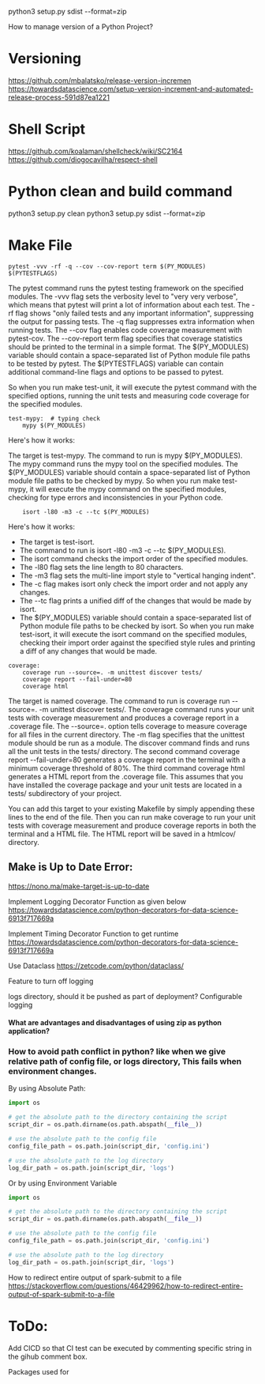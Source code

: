 python3 setup.py sdist --format=zip



How to manage version of a Python Project?
# Versioning
https://github.com/mbalatsko/release-version-incremen
https://towardsdatascience.com/setup-version-increment-and-automated-release-process-591d87ea1221

# Shell Script
https://github.com/koalaman/shellcheck/wiki/SC2164
https://github.com/diogocavilha/respect-shell


# Python clean and build command
python3 setup.py clean
python3 setup.py sdist --format=zip


# Make File

```pytest -vvv -rf -q --cov --cov-report term $(PY_MODULES) $(PYTESTFLAGS)```

The pytest command runs the pytest testing framework on the specified modules.
The -vvv flag sets the verbosity level to "very very verbose", which means that pytest will print a lot of information about each test.
The -rf flag shows "only failed tests and any important information", suppressing the output for passing tests.
The -q flag suppresses extra information when running tests.
The --cov flag enables code coverage measurement with pytest-cov.
The --cov-report term flag specifies that coverage statistics should be printed to the terminal in a simple format.
The $(PY_MODULES) variable should contain a space-separated list of Python module file paths to be tested by pytest.
The $(PYTESTFLAGS) variable can contain additional command-line flags and options to be passed to pytest.

So when you run make test-unit, it will execute the pytest command with the specified options, running the unit tests and measuring code coverage for the specified modules.


```
test-mypy:  # typing check
	mypy $(PY_MODULES)
```
Here's how it works:

The target is test-mypy.
The command to run is mypy $(PY_MODULES).
The mypy command runs the mypy tool on the specified modules.
The $(PY_MODULES) variable should contain a space-separated list of Python module file paths to be checked by mypy.
So when you run make test-mypy, it will execute the mypy command on the specified modules, checking for type errors and inconsistencies in your Python code.


```test-isort:
	isort -l80 -m3 -c --tc $(PY_MODULES)
```

Here's how it works:

- The target is test-isort.
- The command to run is isort -l80 -m3 -c --tc $(PY_MODULES).
- The isort command checks the import order of the specified modules.
- The -l80 flag sets the line length to 80 characters.
- The -m3 flag sets the multi-line import style to "vertical hanging indent".
- The -c flag makes isort only check the import order and not apply any changes.
- The --tc flag prints a unified diff of the changes that would be made by isort.
- The $(PY_MODULES) variable should contain a space-separated list of Python module file paths to be checked by isort.
So when you run make test-isort, it will execute the isort command on the specified modules, checking their import order against the specified style rules and printing a diff of any changes that would be made.



```
coverage:
	coverage run --source=. -m unittest discover tests/
	coverage report --fail-under=80
	coverage html

```
The target is named coverage.
The command to run is coverage run --source=. -m unittest discover tests/.
The coverage command runs your unit tests with coverage measurement and produces a coverage report in a .coverage file.
The --source=. option tells coverage to measure coverage for all files in the current directory.
The -m flag specifies that the unittest module should be run as a module.
The discover command finds and runs all the unit tests in the tests/ directory.
The second command coverage report --fail-under=80 generates a coverage report in the terminal with a minimum coverage threshold of 80%.
The third command coverage html generates a HTML report from the .coverage file.
This assumes that you have installed the coverage package and your unit tests are located in a tests/ subdirectory of your project.

You can add this target to your existing Makefile by simply appending these lines to the end of the file. Then you can run make coverage to run your unit tests with coverage measurement and produce coverage reports in both the terminal and a HTML file. The HTML report will be saved in a htmlcov/ directory.


## Make is Up to Date Error:
https://nono.ma/make-target-is-up-to-date





Implement Logging Decorator Function as given below
https://towardsdatascience.com/python-decorators-for-data-science-6913f717669a


Implement Timing Decorator Function to get runtime 
https://towardsdatascience.com/python-decorators-for-data-science-6913f717669a

Use Dataclass 
https://zetcode.com/python/dataclass/

Feature to turn off logging


logs directory, should it be pushed as part of deployment?
Configurable logging


#### What are advantages and disadvantages of using zip as python application?


### How to avoid path conflict in python? like when we give relative path of config file, or logs directory, This fails when environment changes. 

By using Absolute Path:
```python
import os

# get the absolute path to the directory containing the script
script_dir = os.path.dirname(os.path.abspath(__file__))

# use the absolute path to the config file
config_file_path = os.path.join(script_dir, 'config.ini')

# use the absolute path to the log directory
log_dir_path = os.path.join(script_dir, 'logs')

```

Or by using Environment Variable

```python
import os

# get the absolute path to the directory containing the script
script_dir = os.path.dirname(os.path.abspath(__file__))

# use the absolute path to the config file
config_file_path = os.path.join(script_dir, 'config.ini')

# use the absolute path to the log directory
log_dir_path = os.path.join(script_dir, 'logs')

```


How to redirect entire output of spark-submit to a file
https://stackoverflow.com/questions/46429962/how-to-redirect-entire-output-of-spark-submit-to-a-file



# ToDo:
Add CICD so that CI test can be executed by commenting specific string in the gihub comment box.

Packages used for 